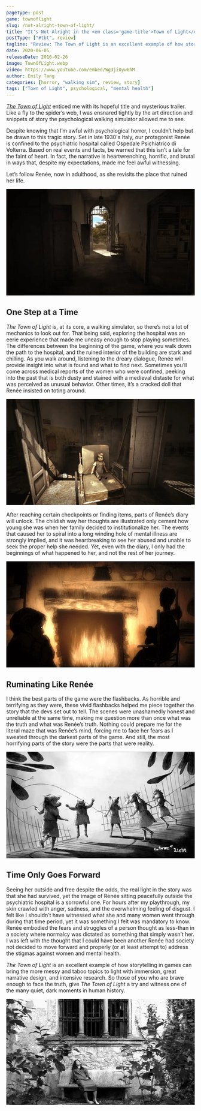 ```yaml
---
pageType: post
game: townoflight
slug: /not-alright-town-of-light/
title: "It's Not Alright in the <em class='game-title'>Town of Light</em>"
postType: ["#tbt", review]
tagline: "Review: The Town of Light is an excellent example of how storytelling in games can bring the more messy and taboo topics to light with immersion, great narrative design, and intensive research."
date: 2020-06-05
releaseDate: 2016-02-26
image: TownOfLight.webp
video: https://www.youtube.com/embed/Wg3ji0yw6hM
author: Emily Tang
categories: [horror, "walking sim", review, story]
tags: ["Town of Light", psychological, "mental health"]
---
```


[_The Town of Light_](https://twitter.com/thetownoflight?ref_src=twsrc%5Egoogle%7Ctwcamp%5Eserp%7Ctwgr%5Eauthor) enticed me with its hopeful title and mysterious trailer. Like a fly to the spider’s web, I was ensnared tightly by the art direction and snippets of story the psychological walking simulator allowed me to see.

Despite knowing that I’m awful with psychological horror, I couldn’t help but be drawn to this tragic story. Set in late 1930's Italy, our protagonist Renée is confined to the psychiatric hospital called Ospedale Psichiatrico di Volterra. Based on real events and facts, be warned that this isn’t a tale for the faint of heart. In fact, the narrative is heartwrenching, horrific, and brutal in ways that, despite my expectations, made me feel awful witnessing.

Let’s follow Renée, now in adulthood, as she revisits the place that ruined her life.

![Town of Light gate entrance][image0]

## One Step at a Time

_The Town of Light_ is, at its core, a walking simulator, so there’s not a lot of mechanics to look out for. That being said, exploring the hospital was an eerie experience that made me uneasy enough to stop playing sometimes. The differences between the beginning of the game, where you walk down the path to the hospital, and the ruined interior of the building are stark and chilling. As you walk around, listening to the dreary dialogue, Renée will provide insight into what is found and what to find next. Sometimes you’ll come across medical reports of the women who were confined, peeking into the past that is both dusty and stained with a medieval distaste for what was perceived as unusual behavior. Other times, it’s a cracked doll that Renée insisted on toting around.

![Abandoned doll in an old tattered room][image1]

After reaching certain checkpoints or finding items, parts of Renée’s diary will unlock. The childish way her thoughts are illustrated only cement how young she was when her family decided to institutionalize her. The events that caused her to spiral into a long winding hole of mental illness are strongly implied, and it was heartbreaking to see her abused and unable to seek the proper help she needed. Yet, even with the diary, I only had the beginnings of what happened to her, and not the rest of her journey.

![Two silhouettes in front of the fireplace][image2]

## Ruminating Like Renée

I think the best parts of the game were the flashbacks. As horrible and terrifying as they were, these vivid flashbacks helped me piece together the story that the devs set out to tell. The scenes were unashamedly honest and unreliable at the same time, making me question more than once what was the truth and what was Renée’s truth. Nothing could prepare me for the literal maze that was Renée’s mind, forcing me to face her fears as I sweated through the darkest parts of the game. And still, the most horrifying parts of the story were the parts that were reality.

![Kids with animal heads playing jump rope][image3]

## Time Only Goes Forward

Seeing her outside and free despite the odds, the real light in the story was that she had survived, yet the image of Renée sitting peacefully outside the psychiatric hospital is a sorrowful one. For hours after my playthrough, my skin crawled with anger, sadness, and the overwhelming feeling of disgust. I felt like I shouldn’t have witnessed what she and many women went through during that time period, yet it was something I felt was mandatory to know. Renée embodied the fears and struggles of a person thought as less-than in a society where normalcy was dictated as something that simply wasn’t her. I was left with the thought that I could have been another Renée had society not decided to move forward and properly (or at least attempt to) address the stigmas against women and mental health.

_The Town of Light_ is an excellent example of how storytelling in games can bring the more messy and taboo topics to light with immersion, great narrative design, and intensive research. So those of you who are brave enough to face the truth, give _The Town of Light_ a try and witness one of the many quiet, dark moments in human history.

![Photo of woman on bench outside][image4]

[image0]: ../../../images/post/townoflight/TownOfLight0.webp
[image1]: ../../../images/post/townoflight/TownOfLight1.webp
[image2]: ../../../images/post/townoflight/TownOfLight2.webp
[image3]: ../../../images/post/townoflight/TownOfLight3.webp
[image4]: ../../../images/post/townoflight/TownOfLight4.webp
[image5]: ../../../images/post/townoflight/TownOfLight5.webp
